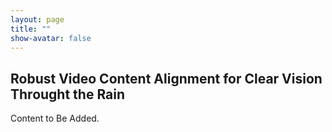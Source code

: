 ```yaml
---
layout: page
title: ""
show-avatar: false
---
```


## Robust Video Content Alignment for Clear Vision Throught the Rain

Content to Be Added.
